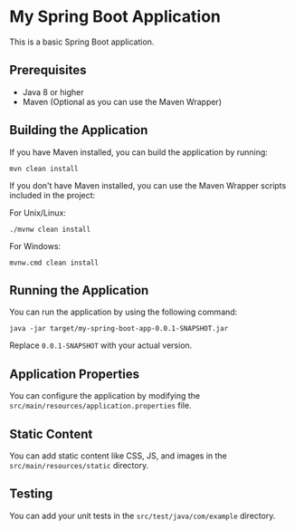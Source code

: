 # My Spring Boot Application

This is a basic Spring Boot application.

## Prerequisites

- Java 8 or higher
- Maven (Optional as you can use the Maven Wrapper)

## Building the Application

If you have Maven installed, you can build the application by running:

```
mvn clean install
```

If you don't have Maven installed, you can use the Maven Wrapper scripts included in the project:

For Unix/Linux:

```
./mvnw clean install
```

For Windows:

```
mvnw.cmd clean install
```

## Running the Application

You can run the application by using the following command:

```
java -jar target/my-spring-boot-app-0.0.1-SNAPSHOT.jar
```

Replace `0.0.1-SNAPSHOT` with your actual version.

## Application Properties

You can configure the application by modifying the `src/main/resources/application.properties` file.

## Static Content

You can add static content like CSS, JS, and images in the `src/main/resources/static` directory.

## Testing

You can add your unit tests in the `src/test/java/com/example` directory.
